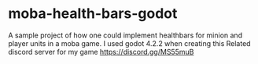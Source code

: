 # moba-health-bars-godot
A sample project of how one could implement healthbars for minion and player units in a moba game.
I used godot 4.2.2 when creating this
Related discord server for my game https://discord.gg/MS55muB
